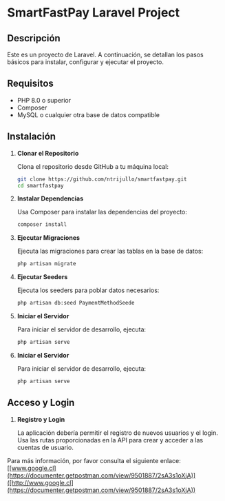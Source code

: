 # SmartFastPay Laravel Project

## Descripción

Este es un proyecto de Laravel. A continuación, se detallan los pasos básicos para instalar, configurar y ejecutar el proyecto.

## Requisitos

- PHP 8.0 o superior
- Composer
- MySQL o cualquier otra base de datos compatible

## Instalación

1. **Clonar el Repositorio**

   Clona el repositorio desde GitHub a tu máquina local:

   ```bash
   git clone https://github.com/ntrijullo/smartfastpay.git
   cd smartfastpay

2. **Instalar Dependencias**

   Usa Composer para instalar las dependencias del proyecto:

   ```bash
   composer install

3. **Ejecutar Migraciones**

   Ejecuta las migraciones para crear las tablas en la base de datos:

   ```bash
   php artisan migrate


4. **Ejecutar Seeders**

   Ejecuta los seeders para poblar datos necesarios:

   ```bash
   php artisan db:seed PaymentMethodSeede

5. **Iniciar el Servidor**

   Para iniciar el servidor de desarrollo, ejecuta:

   ```bash
   php artisan serve


5. **Iniciar el Servidor**

   Para iniciar el servidor de desarrollo, ejecuta:

   ```bash
   php artisan serve


## Acceso y Login

1. **Registro y Login**

   La aplicación debería permitir el registro de nuevos usuarios y el login. Usa las rutas proporcionadas en la API para crear y acceder a las cuentas de usuario.

Para más información, por favor consulta el siguiente enlace: [[www.google.cl](https://documenter.getpostman.com/view/9501887/2sA3s1oXjA)]([http://www.google.cl](https://documenter.getpostman.com/view/9501887/2sA3s1oXjA))
